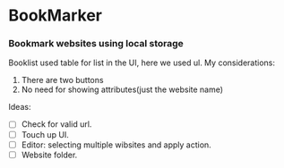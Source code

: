# BookMarker
### Bookmark websites using local storage 

Booklist used table for list in the UI, here we used ul. My considerations:
  1. There are two buttons
  2. No need for showing attributes(just the website name)

Ideas:
  - [ ] Check for valid url.
  - [ ] Touch up UI.
  - [ ] Editor: selecting multiple wibsites and apply action.
  - [ ] Website folder.
